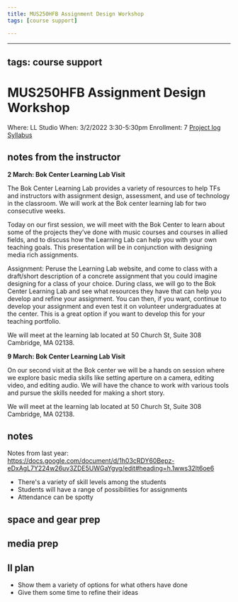 ```yaml
---
title: MUS250HFB Assignment Design Workshop
tags: [course support]

---
```


---
tags: course support
---
# MUS250HFB Assignment Design Workshop

Where: LL Studio
When: 3/2/2022 3:30-5:30pm
Enrollment: 7
[Project log]()
[Syllabus](https://airtable.com/appOgUGNrRPyW0xRm/tblF0oKLCPhK6TnAe/viwxouIdoOK1PvsTF/recDXnZha9fUo7SQk/flde6CJXApRaFoOpC/attNBLgePuvNK9Ow8?blocks=hide)

## notes from the instructor

**2 March: Bok Center Learning Lab Visit**

The Bok Center Learning Lab provides a variety of resources to help TFs and instructors with assignment design, assessment, and use of technology in the classroom. We will work  at the Bok center learning lab for two consecutive weeks.

Today on our first session, we will meet with the Bok Center to learn about some of the projects they’ve done with music courses and courses in allied fields, and to discuss how the Learning Lab can help you with your own teaching goals. This presentation will be in conjunction with designing media rich assignments. 

Assignment: Peruse the Learning Lab website, and come to class with a draft/short description of a concrete assignment that you could imagine designing for a class of your choice. During class, we will go to the Bok Center Learning Lab and see what resources they have that can help you develop and refine your assignment. You can then, if you want, continue to develop your assignment and even test it on volunteer undergraduates at the center. This is a great option if you want to develop this for your teaching portfolio.

We will meet at the learning lab located at 50 Church St, Suite 308 Cambridge, MA 02138.

 

**9 March: Bok Center Learning Lab Visit**

On our second visit at the Bok center we will be a hands on session where we explore basic media skills like setting aperture on a camera, editing video, and editing audio. We will have the chance to work with various tools and pursue the skills needed for making a short story.

We will meet at the learning lab located at 50 Church St, Suite 308 Cambridge, MA 02138.



## notes

Notes from last year: https://docs.google.com/document/d/1h03cRDY60Bepz-eDxAgL7Y224w26uv3ZDE5UWGaYgyg/edit#heading=h.1wws32lt6oe6

* There's a variety of skill levels among the students
* Students will have a range of possibilities for assignments
* Attendance can be spotty


## space and gear prep
## media prep
## ll plan

* Show them a variety of options for what others have done
* Give them some time to refine their ideas